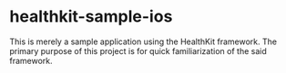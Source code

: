# healthkit-sample-ios
This is merely a sample application using the HealthKit framework. The primary purpose of this project is for quick familiarization of the said framework.
